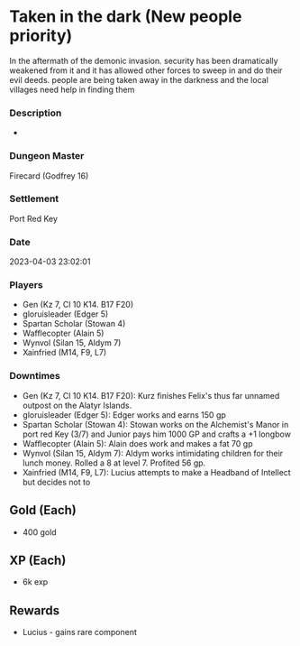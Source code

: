 # Taken in the dark (New people priority)
In the aftermath of the demonic invasion. security has been dramatically weakened from it and it has allowed other forces to sweep in and do their evil deeds. people are being taken away in the darkness and the local villages need help in finding them
### Description
-
### Dungeon Master
Firecard (Godfrey 16)
### Settlement
Port Red Key
### Date
2023-04-03 23:02:01
### Players
* Gen (Kz 7, Cl 10 K14. B17 F20)
* gloruisleader (Edger 5)
* Spartan Scholar (Stowan 4)
* Wafflecopter (Alain 5)
* Wynvol (Silan 15, Aldym 7)
* Xainfried (M14, F9, L7)
### Downtimes
* Gen (Kz 7, Cl 10 K14. B17 F20): Kurz finishes Felix's thus far unnamed outpost on the Alatyr Islands.
* gloruisleader (Edger 5): Edger works  and earns 150 gp
* Spartan Scholar (Stowan 4): Stowan works on the Alchemist's Manor in port red Key (3/7) and Junior pays him 1000 GP and crafts a +1 longbow
* Wafflecopter (Alain 5): Alain does work and makes a fat 70 gp
* Wynvol (Silan 15, Aldym 7): Aldym works intimidating children for their lunch money. Rolled a 8 at level 7. Profited 56 gp.
* Xainfried (M14, F9, L7): Lucius attempts to make a Headband of Intellect but decides not to
## Gold (Each)
* 400 gold
## XP (Each)
* 6k exp
## Rewards
* Lucius - gains rare component